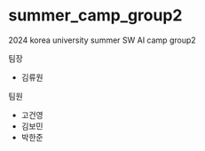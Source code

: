 # summer_camp_group2
2024 korea university summer SW AI camp group2

팀장
- 김류원

팀원
- 고건영
- 김보민
- 박한준
